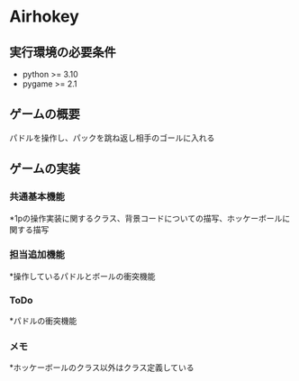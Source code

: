 # Airhokey

## 実行環境の必要条件
* python >= 3.10
* pygame >= 2.1

## ゲームの概要
パドルを操作し、パックを跳ね返し相手のゴールに入れる

## ゲームの実装
### 共通基本機能
*1pの操作実装に関するクラス、背景コードについての描写、ホッケーボールに関する描写

### 担当追加機能
*操作しているパドルとボールの衝突機能

### ToDo
*パドルの衝突機能

### メモ
*ホッケーボールのクラス以外はクラス定義している

